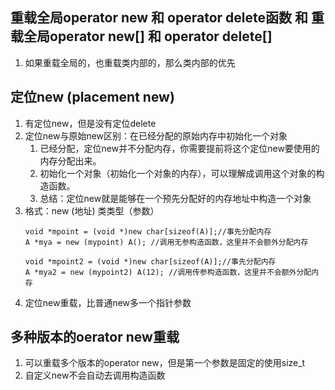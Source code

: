 ## 重载全局operator new 和 operator delete函数 和 重载全局operator new[] 和 operator delete[]
1. 如果重载全局的，也重载类内部的，那么类内部的优先

## 定位new (placement new)
1. 有定位new，但是没有定位delete
2. 定位new与原始new区别：在已经分配的原始内存中初始化一个对象
   1. 已经分配，定位new并不分配内存，你需要提前将这个定位new要使用的内存分配出来。
   2. 初始化一个对象（初始化一个对象的内存），可以理解成调用这个对象的构造函数。
   3. 总结：定位new就是能够在一个预先分配好的内存地址中构造一个对象
3. 格式：new (地址) 类类型（参数）
   ```
   void *mpoint = (void *)new char[sizeof(A)];//事先分配内存
   A *mya = new (mypoint) A(); //调用无参构造函数，这里并不会额外分配内存

   void *mpoint2 = (void *)new char[sizeof(A)];//事先分配内存
   A *mya2 = new (mypoint2) A(12); //调用传参构造函数，这里并不会额外分配内存
   ```
4. 定位new重载，比普通new多一个指针参数

## 多种版本的oerator new重载
1. 可以重载多个版本的operator new，但是第一个参数是固定的使用size_t
2. 自定义new不会自动去调用构造函数